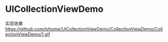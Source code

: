 # UICollectionViewDemo
实现效果 
https://github.com/lvhome/UICollectionViewDemo/CollectionViewDemo/CollectionViewDemo/1.gif
      

